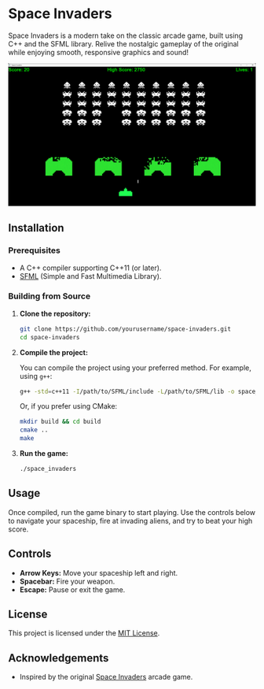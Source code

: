 # Space Invaders

Space Invaders is a modern take on the classic arcade game, built using C++ and the SFML library. Relive the nostalgic gameplay of the original while enjoying smooth, responsive graphics and sound!

![Screenshot](screenshots/img.png)

## Installation

### Prerequisites

- A C++ compiler supporting C++11 (or later).
- [SFML](https://www.sfml-dev.org/) (Simple and Fast Multimedia Library).

### Building from Source

1. **Clone the repository:**
    ```bash
    git clone https://github.com/yourusername/space-invaders.git
    cd space-invaders
    ```

2. **Compile the project:**

   You can compile the project using your preferred method. For example, using `g++`:
    ```bash
    g++ -std=c++11 -I/path/to/SFML/include -L/path/to/SFML/lib -o space_invaders src/*.cpp -lsfml-graphics -lsfml-window -lsfml-system
    ```

   Or, if you prefer using CMake:
    ```bash
    mkdir build && cd build
    cmake ..
    make
    ```

3. **Run the game:**
    ```bash
    ./space_invaders
    ```

## Usage

Once compiled, run the game binary to start playing. Use the controls below to navigate your spaceship, fire at invading aliens, and try to beat your high score.

## Controls

- **Arrow Keys:** Move your spaceship left and right.
- **Spacebar:** Fire your weapon.
- **Escape:** Pause or exit the game.

## License

This project is licensed under the [MIT License](LICENSE).

## Acknowledgements
- Inspired by the original [Space Invaders](https://en.wikipedia.org/wiki/Space_Invaders) arcade game.
